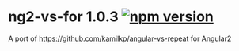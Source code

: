 ng2-vs-for 1.0.3 [![npm version](https://badge.fury.io/js/ng2-vs-for.svg)](https://badge.fury.io/js/ng2-vs-for)
===

A port of https://github.com/kamilkp/angular-vs-repeat for Angular2
